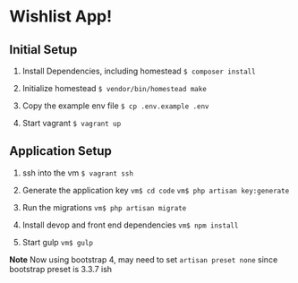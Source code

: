 # Wishlist App!

## Initial Setup

1. Install Dependencies, including homestead
`$ composer install`

2. Initialize homestead
`$ vendor/bin/homestead make`

3. Copy the example env file
`$ cp .env.example .env`

4. Start vagrant
`$ vagrant up`

## Application Setup

1. ssh into the vm
`$ vagrant ssh`

2. Generate the application key
`vm$ cd code`
`vm$ php artisan key:generate`

3. Run the migrations
`vm$ php artisan migrate`

4. Install devop and front end dependencies
`vm$ npm install`

5. Start gulp
`vm$ gulp`

**Note** Now using bootstrap 4, may need to set `artisan preset none` since bootstrap preset is 3.3.7 ish
